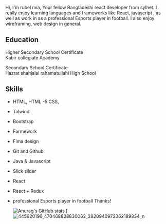 

Hi, I'm rubel mia, Your fellow Bangladeshi react developer from sylhet. I really enjoy learning languages and frameworks like React, javascript , as well as work in as a professional Esports player in football. I also enjoy wireframing, web design in general. 


## Education
</b> Higher Secondary School Certificate </b> <br>
</b> Kabir collegiate Academy  </b> 

</b> Secondary School Certificate </b> <br>
</b> Hazrat shahjalal rahamatullahi High School </b> 

## Skills 
*  HTML, HTML -5 CSS,
*  Talwind
*  Bootstrap
*  Farmework
*  Fima design
*  Git and Github
*  Java & Javascript
*  Slick slider
*  React
*  React + Redux 
*  professional Esports player in football
Thanks!

   ![Anurag's GitHub stats]( https://github.com/rubel-mia-react-developer )
   [![445920196_470468828830063_2820940972362189834_n](https://github.com/iamrubel/assets/170174054/e3c58bff-a227-4308-817a-e5722fcf762b)


